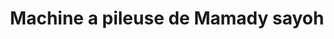 ---
title: "Machine a pileuse de Mamady sayoh"
url: /diomandou/machine-a-pileuse-de-mamady-sayoh/
shop: Friseur
---